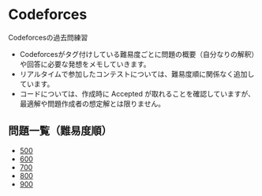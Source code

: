 # Codeforces

Codeforcesの過去問練習

- Codeforcesがタグ付けしている難易度ごとに問題の概要（自分なりの解釈）や回答に必要な発想をメモしていきます。
- リアルタイムで参加したコンテストについては、難易度順に関係なく追加しています。
- コードについては、作成時に Accepted が取れることを確認していますが、最適解や問題作成者の想定解とは限りません。

## 問題一覧（難易度順）
- [500](https://github.com/takahironakamori/Codeforces/blob/master/ProblemList/0500.md)
- [600](https://github.com/takahironakamori/Codeforces/blob/master/ProblemList/0600.md)
- [700](https://github.com/takahironakamori/Codeforces/blob/master/ProblemList/0700.md)
- [800](https://github.com/takahironakamori/Codeforces/blob/master/ProblemList/0800.md)
- [900](https://github.com/takahironakamori/Codeforces/blob/master/ProblemList/0900.md)

